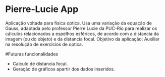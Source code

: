 # Pierre-Lucie App
Aplicação voltada para física optica. Usa uma variação da equação de Gauss, adaptada pelo professor Pierre Lucie da PUC-Rio para realizar os cálculos relacionados a espelhos esféricos, de acordo com a distancia da imagem (ou do objeto) e da distancia focal.
Objetivo da aplicação: Auxiliar na resolução de exercícios de optica.

#Futuras funcionalidades
* Calculo de distancia focal. 
* Geração de gráficos apartir dos dados inseridos.

